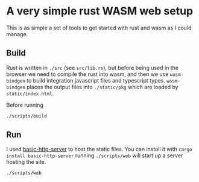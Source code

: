 # A very simple rust WASM web setup

This is as simple a set of tools to get started with rust and wasm as I could manage.

## Build

Rust is written in `./src` (see `src/lib.rs`), but before being used in the browser we need to compile the rust into wasm, and then we use `wasm-bindgen` to build integration javascript files and typescript types. `wasm-bindgen` places the output files into `./static/pkg` which are loaded by `static/index.html`.

Before running

```bash
./scripts/build
```

## Run

I used [basic-http-server](https://github.com/brson/basic-http-server) to host the static files. You can install it with `cargo install basic-http-server` running `./scripts/web` will start up a server hosting the site.

```
./scripts/web
```
